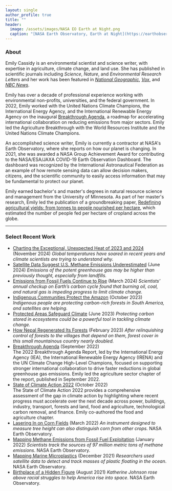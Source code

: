 ```yaml
---
layout: single
author_profile: true
title: ""
header:
  image: /assets/images/NASA EO Earth at Night.png
  caption: "[NASA Earth Observatory, Earth at Night](https://earthobservatory.nasa.gov/features/NightLights)"
---
```


### About
Emily Cassidy is an environmental scientist and science writer, with expertise in agriculture, climate change, and land use. She has published in scientific journals including *Science*, *Nature*, and *Environmental Research Letters* and her work has been featured in [_National Geographic_](https://www.nationalgeographic.com/foodfeatures/feeding-9-billion/), [_Vox_](https://www.vox.com/2014/8/21/6053187/cropland-map-food-fuel-animal-feed), and [_NBC News_](https://www.nbcnews.com/sciencemain/feed-4-billion-more-skip-meat-milk-eggs-study-says-6c10848930). 

Emily has over a decade of professional experience working with environmental non-profits, universities, and the federal government. In 2022, Emily worked with the United Nations Climate Champions, the International Energy Agency, and the International Renewable Energy Agency on the inaugural [Breakthrough Agenda](https://www.iea.org/reports/breakthrough-agenda-report-2022), a roadmap for accelerating international collaboration on reducing emissions from major sectors. Emily led the Agriculture Breakthrough with the World Resources Institute and the United Nations Climate Champions.  

An accomplished science writer, Emily is currently a contractor at NASA's Earth Observatory, where she reports on how our planet is changing. In 2021, she was awarded a NASA Group Achievement Award for contributing to the NASA/ESA/JAXA COVID-19 Earth Observation Dashboard. The dashboard was recognized by the International Astronautical Federation as an example of how remote sensing data can allow decision makers, citizens, and the scientific community to easily access information that may be fundamental to protect our planet.

Emily earned bachelor's and master's degrees in natural resource science and management from the University of Minnesota. As part of her master's research, Emily led the publication of a groundbreaking paper, [Redefining agricultural yields: from tonnes to people nourished per hectare](https://doi.org/10.1088/1748-9326/8/3/034015), which estimated the number of people fed per hectare of cropland across the globe.

---
### Select Recent Work ###
- [Charting the Exceptional, Unexpected Heat of 2023 and 2024](https://earthobservatory.nasa.gov/images/153588/charting-the-exceptional-unexpected-heat-of-2023-and-2024) (November 2024) *Global temperatures have soared in recent years and climate scientists are trying to understand why.*
- [Satellite Data Suggest U.S. Methane Emissions Underestimated](https://earthobservatory.nasa.gov/images/152825/satellite-data-suggest-us-methane-emissions-underestimated) (June 2024) *Emissions of the potent greenhouse gas may be higher than previously thought, especially from landfills.*
- [Emissions from Fossil Fuels Continue to Rise](https://earthobservatory.nasa.gov/images/152519/emissions-from-fossil-fuels-continue-to-rise) (March 2024) *Scientists’ annual checkup on Earth’s carbon cycle found that burning oil, coal, and natural gas is impeding progress to limit climate change.*
- [Indigenous Communities Protect the Amazon](https://earthobservatory.nasa.gov/images/151921/indigenous-communities-protect-the-amazon) (October 2023) *Indigenous people are protecting carbon-rich forests in South America, and satellites are helping.*
- [Protected Areas Safeguard Climate](https://earthobservatory.nasa.gov/images/151515/protected-areas-safeguard-climate) (June 2023) *Protecting carbon stored in ecosystems could be a powerful tool in tackling climate change.*
- [How Nepal Regenerated Its Forests](https://earthobservatory.nasa.gov/images/150937/how-nepal-regenerated-its-forests) (February 2023) *After relinquishing control of forests to the villages that depend on them, forest cover in this small mountainous country nearly doubled.*
- [Breakthrough Agenda](https://www.iea.org/reports/breakthrough-agenda-report-2022) (September 2022)
  <br>The 2022 Breakthrough Agenda Report, led by the International Energy Agency (IEA), the International Renewable Energy Agency (IRENA) and the UN Climate Change High-Level Champions, focused on supporting stronger international collaboration to drive faster reductions in global greenhouse gas emissions. Emily led the agriculture sector chapter of the report, published in September 2022. 
- [State of Climate Action 2022](https://www.wri.org/research/state-climate-action-2022) (October 2022)
  <br>The State of Climate Action 2022 provides a comprehensive assessment of the gap in climate action by highlighting where recent progress must accelerate over the next decade across power, buildings, industry, transport, forests and land, food and agriculture, technological carbon removal, and finance. Emily co-authored the food and agriculture chapter.
- [Lasering In on Corn Fields](https://earthobservatory.nasa.gov/images/149538/lasering-in-on-corn-fields) (March 2022) *An instrument designed to measure tree height can also distinguish corn from other crops.* NASA Earth Observatory.
- [Mapping Methane Emissions from Fossil Fuel Exploitation](https://earthobservatory.nasa.gov/images/149374/mapping-methane-emissions-from-fossil-fuel-exploitation) (January 2022) *Scientists track the sources of 97 million metric tons of methane emissions*. NASA Earth Observatory.
- [Mapping Marine Microplastics](https://earthobservatory.nasa.gov/images/149163/mapping-marine-microplastics) (December 2021) *Researchers used satellite data to detect and track masses of plastic floating in the ocean*. NASA Earth Observatory.
- [Birthplace of a Hidden Figure](https://earthobservatory.nasa.gov/images/148738/birthplace-of-a-hidden-figure) (August 2021) *Katherine Johnson rose above racial struggles to help America rise into space*. NASA Earth Observatory.





